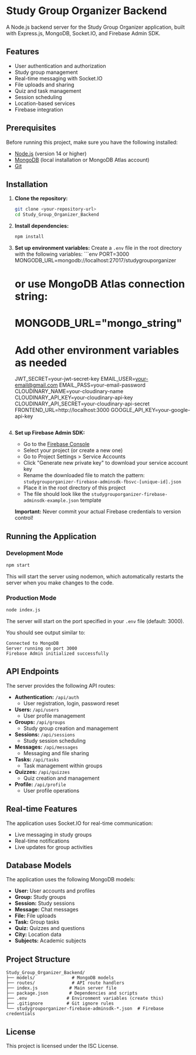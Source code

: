 # Study Group Organizer Backend

A Node.js backend server for the Study Group Organizer application, built with Express.js, MongoDB, Socket.IO, and Firebase Admin SDK.

## Features

- User authentication and authorization
- Study group management
- Real-time messaging with Socket.IO
- File uploads and sharing
- Quiz and task management
- Session scheduling
- Location-based services
- Firebase integration

## Prerequisites

Before running this project, make sure you have the following installed:

- [Node.js](https://nodejs.org/) (version 14 or higher)
- [MongoDB](https://www.mongodb.com/) (local installation or MongoDB Atlas account)
- [Git](https://git-scm.com/)

## Installation

1. **Clone the repository:**

   ```bash
   git clone <your-repository-url>
   cd Study_Group_Organizer_Backend
   ```

2. **Install dependencies:**

   ```bash
   npm install
   ```

3. **Set up environment variables:**
   Create a `.env` file in the root directory with the following variables: ```env
   PORT=3000
   MONGODB_URL=mongodb://localhost:27017/studygrouporganizer

   # or use MongoDB Atlas connection string:

   # MONGODB_URL="mongo_string"

   # Add other environment variables as needed

   JWT_SECRET=your-jwt-secret-key
   EMAIL_USER=your-email@gmail.com
   EMAIL_PASS=your-email-password
   CLOUDINARY_NAME=your-cloudinary-name
   CLOUDINARY_API_KEY=your-cloudinary-api-key
   CLOUDINARY_API_SECRET=your-cloudinary-api-secret
   FRONTEND_URL=http://localhost:3000
   GOOGLE_API_KEY=your-google-api-key

   ```

   ```

4. **Set up Firebase Admin SDK:**

   - Go to the [Firebase Console](https://console.firebase.google.com/)
   - Select your project (or create a new one)
   - Go to Project Settings > Service Accounts
   - Click "Generate new private key" to download your service account key
   - Rename the downloaded file to match the pattern: `studygrouporganizer-firebase-adminsdk-fbsvc-[unique-id].json`
   - Place it in the root directory of this project
   - The file should look like the `studygrouporganizer-firebase-adminsdk-example.json` template

   **Important:** Never commit your actual Firebase credentials to version control!

## Running the Application

### Development Mode

```bash
npm start
```

This will start the server using nodemon, which automatically restarts the server when you make changes to the code.

### Production Mode

```bash
node index.js
```

The server will start on the port specified in your `.env` file (default: 3000).

You should see output similar to:

```
Connected to MongoDB
Server running on port 3000
Firebase Admin initialized successfully
```

## API Endpoints

The server provides the following API routes:

- **Authentication:** `/api/auth`
  - User registration, login, password reset
- **Users:** `/api/users`
  - User profile management
- **Groups:** `/api/groups`
  - Study group creation and management
- **Sessions:** `/api/sessions`
  - Study session scheduling
- **Messages:** `/api/messages`
  - Messaging and file sharing
- **Tasks:** `/api/tasks`
  - Task management within groups
- **Quizzes:** `/api/quizzes`
  - Quiz creation and management
- **Profile:** `/api/profile`
  - User profile operations

## Real-time Features

The application uses Socket.IO for real-time communication:

- Live messaging in study groups
- Real-time notifications
- Live updates for group activities

## Database Models

The application uses the following MongoDB models:

- **User:** User accounts and profiles
- **Group:** Study groups
- **Session:** Study sessions
- **Message:** Chat messages
- **File:** File uploads
- **Task:** Group tasks
- **Quiz:** Quizzes and questions
- **City:** Location data
- **Subjects:** Academic subjects

## Project Structure

```
Study_Group_Organizer_Backend/
├── models/              # MongoDB models
├── routes/              # API route handlers
├── index.js            # Main server file
├── package.json        # Dependencies and scripts
├── .env               # Environment variables (create this)
├── .gitignore         # Git ignore rules
└── studygrouporganizer-firebase-adminsdk-*.json  # Firebase credentials
```

## License

This project is licensed under the ISC License.
